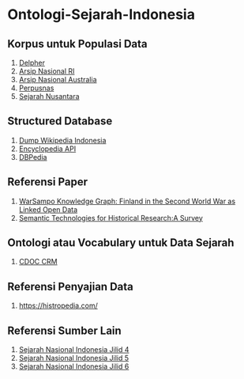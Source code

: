 # Ontologi-Sejarah-Indonesia

## Korpus untuk Populasi Data
1. [Delpher](https://www.delpher.nl/)
2. [Arsip Nasional RI](https://anri.go.id/sekitar-arsip/arsip-statis/sarana-temu-balik-arsip/daftar-arsip)
3. [Arsip Nasional Australia](https://www.naa.gov.au)
4. [Perpusnas](https://khastara.perpusnas.go.id/)
5. [Sejarah Nusantara](https://sejarah-nusantara.anri.go.id/)

## Structured Database
1. [Dump Wikipedia Indonesia](https://dumps.wikimedia.org/idwiki/20240101/)
2. [Encyclopedia API](https://encyclopaediaapi.com/)
3. [DBPedia](https://dbpedia.org)

## Referensi Paper
1. [WarSampo Knowledge Graph: Finland in the
Second World War as Linked Open Data](https://www.semantic-web-journal.net/system/files/swj2354.pdf)
2. [Semantic Technologies for Historical Research:A Survey](https://www.semantic-web-journal.net/system/files/swj588_0.pdf)

## Ontologi atau Vocabulary untuk Data Sejarah
1. [CDOC CRM](https://www.cidoc-crm.org/)

## Referensi Penyajian Data
1. https://histropedia.com/

## Referensi Sumber Lain
1. [Sejarah Nasional Indonesia Jilid 4](https://archive.org/details/sejarah-nasional-indonesia-jilid-4-penjajahan-indo/page/n33/mode/2up?view=theater)
2. [Sejarah Nasional Indonesia Jilid 5](https://archive.org/details/sejarah-nasional-indonesia-jilid-5-zaman-kebangkitan/page/9/mode/1up?view=theater)
3. [Sejarah Nasional Indonesia Jilid 6](https://archive.org/details/sejarah-nasional-indonesia-jilid-6-zaman-jepang/page/n33/mode/2up?view=theater)
   
